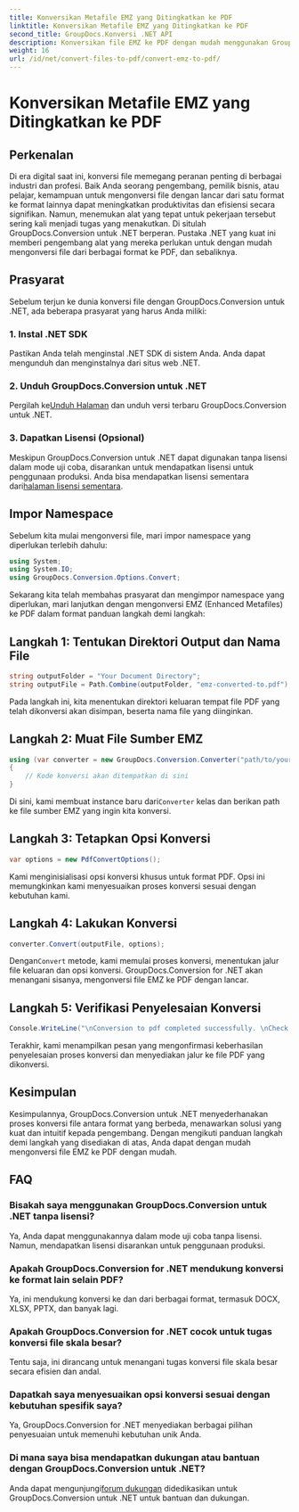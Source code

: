```yaml
---
title: Konversikan Metafile EMZ yang Ditingkatkan ke PDF
linktitle: Konversikan Metafile EMZ yang Ditingkatkan ke PDF
second_title: GroupDocs.Konversi .NET API
description: Konversikan file EMZ ke PDF dengan mudah menggunakan GroupDocs.Conversion untuk .NET. Sederhanakan tugas konversi file Anda.
weight: 16
url: /id/net/convert-files-to-pdf/convert-emz-to-pdf/
---
```


# Konversikan Metafile EMZ yang Ditingkatkan ke PDF

## Perkenalan
Di era digital saat ini, konversi file memegang peranan penting di berbagai industri dan profesi. Baik Anda seorang pengembang, pemilik bisnis, atau pelajar, kemampuan untuk mengonversi file dengan lancar dari satu format ke format lainnya dapat meningkatkan produktivitas dan efisiensi secara signifikan. Namun, menemukan alat yang tepat untuk pekerjaan tersebut sering kali menjadi tugas yang menakutkan. Di situlah GroupDocs.Conversion untuk .NET berperan. Pustaka .NET yang kuat ini memberi pengembang alat yang mereka perlukan untuk dengan mudah mengonversi file dari berbagai format ke PDF, dan sebaliknya.
## Prasyarat
Sebelum terjun ke dunia konversi file dengan GroupDocs.Conversion untuk .NET, ada beberapa prasyarat yang harus Anda miliki:
### 1. Instal .NET SDK
Pastikan Anda telah menginstal .NET SDK di sistem Anda. Anda dapat mengunduh dan menginstalnya dari situs web .NET.
### 2. Unduh GroupDocs.Conversion untuk .NET
 Pergilah ke[Unduh Halaman](https://releases.groupdocs.com/conversion/net/) dan unduh versi terbaru GroupDocs.Conversion untuk .NET.
### 3. Dapatkan Lisensi (Opsional)
 Meskipun GroupDocs.Conversion untuk .NET dapat digunakan tanpa lisensi dalam mode uji coba, disarankan untuk mendapatkan lisensi untuk penggunaan produksi. Anda bisa mendapatkan lisensi sementara dari[halaman lisensi sementara](https://purchase.groupdocs.com/temporary-license/).

## Impor Namespace
Sebelum kita mulai mengonversi file, mari impor namespace yang diperlukan terlebih dahulu:
```csharp
using System;
using System.IO;
using GroupDocs.Conversion.Options.Convert;
```
Sekarang kita telah membahas prasyarat dan mengimpor namespace yang diperlukan, mari lanjutkan dengan mengonversi EMZ (Enhanced Metafiles) ke PDF dalam format panduan langkah demi langkah:
## Langkah 1: Tentukan Direktori Output dan Nama File
```csharp
string outputFolder = "Your Document Directory";
string outputFile = Path.Combine(outputFolder, "emz-converted-to.pdf");
```
Pada langkah ini, kita menentukan direktori keluaran tempat file PDF yang telah dikonversi akan disimpan, beserta nama file yang diinginkan.
## Langkah 2: Muat File Sumber EMZ
```csharp
using (var converter = new GroupDocs.Conversion.Converter("path/to/your/emz/file.emz"))
{
    // Kode konversi akan ditempatkan di sini
}
```
 Di sini, kami membuat instance baru dari`Converter` kelas dan berikan path ke file sumber EMZ yang ingin kita konversi.
## Langkah 3: Tetapkan Opsi Konversi
```csharp
var options = new PdfConvertOptions();
```
Kami menginisialisasi opsi konversi khusus untuk format PDF. Opsi ini memungkinkan kami menyesuaikan proses konversi sesuai dengan kebutuhan kami.
## Langkah 4: Lakukan Konversi
```csharp
converter.Convert(outputFile, options);
```
 Dengan`Convert` metode, kami memulai proses konversi, menentukan jalur file keluaran dan opsi konversi. GroupDocs.Conversion for .NET akan menangani sisanya, mengonversi file EMZ ke PDF dengan lancar.
## Langkah 5: Verifikasi Penyelesaian Konversi
```csharp
Console.WriteLine("\nConversion to pdf completed successfully. \nCheck output in {0}", outputFolder);
```
Terakhir, kami menampilkan pesan yang mengonfirmasi keberhasilan penyelesaian proses konversi dan menyediakan jalur ke file PDF yang dikonversi.

## Kesimpulan
Kesimpulannya, GroupDocs.Conversion untuk .NET menyederhanakan proses konversi file antara format yang berbeda, menawarkan solusi yang kuat dan intuitif kepada pengembang. Dengan mengikuti panduan langkah demi langkah yang disediakan di atas, Anda dapat dengan mudah mengonversi file EMZ ke PDF dengan mudah.
## FAQ
### Bisakah saya menggunakan GroupDocs.Conversion untuk .NET tanpa lisensi?
Ya, Anda dapat menggunakannya dalam mode uji coba tanpa lisensi. Namun, mendapatkan lisensi disarankan untuk penggunaan produksi.
### Apakah GroupDocs.Conversion for .NET mendukung konversi ke format lain selain PDF?
Ya, ini mendukung konversi ke dan dari berbagai format, termasuk DOCX, XLSX, PPTX, dan banyak lagi.
### Apakah GroupDocs.Conversion for .NET cocok untuk tugas konversi file skala besar?
Tentu saja, ini dirancang untuk menangani tugas konversi file skala besar secara efisien dan andal.
### Dapatkah saya menyesuaikan opsi konversi sesuai dengan kebutuhan spesifik saya?
Ya, GroupDocs.Conversion for .NET menyediakan berbagai pilihan penyesuaian untuk memenuhi kebutuhan unik Anda.
### Di mana saya bisa mendapatkan dukungan atau bantuan dengan GroupDocs.Conversion untuk .NET?
 Anda dapat mengunjungi[forum dukungan](https://forum.groupdocs.com/c/conversion/11) didedikasikan untuk GroupDocs.Conversion untuk .NET untuk bantuan dan dukungan.